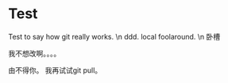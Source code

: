 # Test
Test to say how git really works.
\n
ddd. local foolaround.
\n
卧槽

我不想改啊。。。。

由不得你。 我再试试git pull。

